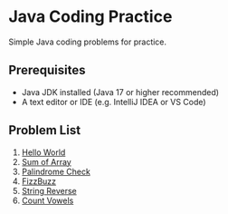 # Java Coding Practice

Simple Java coding problems for practice.

## Prerequisites

- Java JDK installed (Java 17 or higher recommended)
- A text editor or IDE (e.g. IntelliJ IDEA or VS Code)

## Problem List

1. [Hello World](./01-hello-world)
1. [Sum of Array](./02-sum-array)
1. [Palindrome Check](./03-palindrome-check)
1. [FizzBuzz](./04-fizzbuzz)
1. [String Reverse](./05-reverse-string)
1. [Count Vowels](./06-count-vowels)
